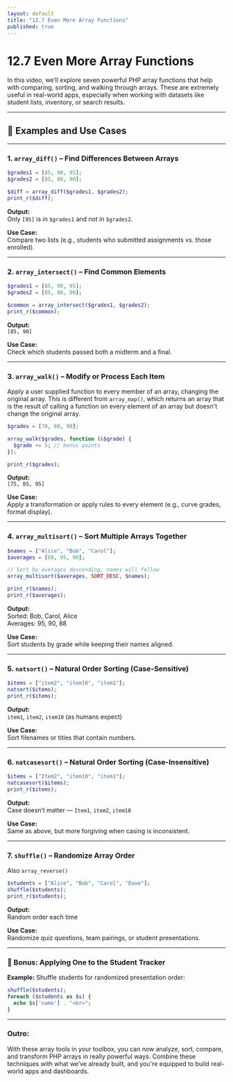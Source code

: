 ```yaml
---
layout: default
title: "12.7 Even More Array Functions"
published: true
---
```


# 12.7 Even More Array Functions

In this video, we’ll explore seven powerful PHP array functions that help with comparing, sorting, and walking through arrays. These are extremely useful in real-world apps, especially when working with datasets like student lists, inventory, or search results.

---

## 🧪 Examples and Use Cases

---

### **1. `array_diff()` – Find Differences Between Arrays**

```php
$grades1 = [85, 90, 95];
$grades2 = [85, 88, 90];

$diff = array_diff($grades1, $grades2);
print_r($diff);
```

**Output:**  
Only `[95]` is in `$grades1` and not in `$grades2`.

**Use Case:**  
Compare two lists (e.g., students who submitted assignments vs. those enrolled).

---

### **2. `array_intersect()` – Find Common Elements**

```php
$grades1 = [85, 90, 95];
$grades2 = [85, 88, 90];

$common = array_intersect($grades1, $grades2);
print_r($common);
```

**Output:**  
`[85, 90]`

**Use Case:**  
Check which students passed both a midterm and a final.

---

### **3. `array_walk()` – Modify or Process Each Item**

Apply a user supplied function to every member of an array, changing the original array. This is different from `array_map()`, which returns an array that is the result of calling a function on every element of an array but doesn't change the original array.

```php
$grades = [70, 80, 90];

array_walk($grades, function (&$grade) {
  $grade += 5; // bonus points
});

print_r($grades);
```

**Output:**  
`[75, 85, 95]`

**Use Case:**  
Apply a transformation or apply rules to every element (e.g., curve grades, format display).

---

### **4. `array_multisort()` – Sort Multiple Arrays Together**

```php
$names = ["Alice", "Bob", "Carol"];
$averages = [88, 95, 90];

// Sort by averages descending, names will follow
array_multisort($averages, SORT_DESC, $names);

print_r($names);
print_r($averages);
```

**Output:**  
Sorted: Bob, Carol, Alice  
Averages: 95, 90, 88

**Use Case:**  
Sort students by grade while keeping their names aligned.

---

### **5. `natsort()` – Natural Order Sorting (Case-Sensitive)**

```php
$items = ["item2", "item10", "item1"];
natsort($items);
print_r($items);
```

**Output:**  
`item1`, `item2`, `item10` (as humans expect)

**Use Case:**  
Sort filenames or titles that contain numbers.

---

### **6. `natcasesort()` – Natural Order Sorting (Case-Insensitive)**

```php
$items = ["Item2", "item10", "item1"];
natcasesort($items);
print_r($items);
```

**Output:**  
Case doesn’t matter — `Item1`, `item2`, `item10`

**Use Case:**  
Same as above, but more forgiving when casing is inconsistent.

---

### **7. `shuffle()` – Randomize Array Order**

Also `array_reverse()`

```php
$students = ["Alice", "Bob", "Carol", "Dave"];
shuffle($students);
print_r($students);
```

**Output:**  
Random order each time

**Use Case:**  
Randomize quiz questions, team pairings, or student presentations.

---

### 🧩 Bonus: Applying One to the Student Tracker

**Example:** Shuffle students for randomized presentation order:

```php
shuffle($students);
foreach ($students as $s) {
  echo $s['name'] . "<br>";
}
```

---

### **Outro:**

With these array tools in your toolbox, you can now analyze, sort, compare, and transform PHP arrays in really powerful ways. Combine these techniques with what we’ve already built, and you're equipped to build real-world apps and dashboards.
